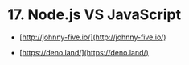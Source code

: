 # 17. Node.js VS JavaScript

-   [http://johnny-five.io/](http://johnny-five.io/)

-   [https://deno.land/](https://deno.land/)
